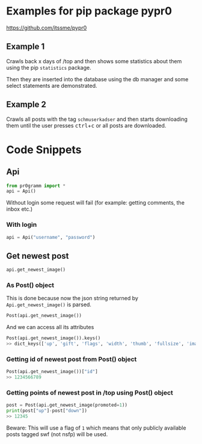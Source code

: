 # Examples for pip package pypr0
https://github.com/itssme/pypr0

## Example 1
Crawls back x days of /top and then shows some statistics about them using the pip ```statistics``` package.

Then they are inserted into the database using the db manager and some select statements are demonstrated.

## Example 2
Crawls all posts with the tag ```schmuserkadser``` and then starts downloading them until the user presses <kbd>ctrl</kbd>+<kbd>c</kbd> or all posts are downloaded.

# Code Snippets

## Api
```python
from pr0gramm import *
api = Api()
```
Without login some request will fail (for example: getting comments, the inbox etc.)

### With login
```python
api = Api("username", "password")
```

## Get newest post
```python
api.get_newest_image()
```

### As Post() object
This is done because now the json string returned by ```Api.get_newest_image()``` is parsed.
```python
Post(api.get_newest_image())
```

And we can access all its attributes
```python
Post(api.get_newest_image()).keys()
>> dict_keys(['up', 'gift', 'flags', 'width', 'thumb', 'fullsize', 'image', 'audio', 'source', 'promoted', 'down', 'mark', 'height', 'created', 'user', 'userId', 'id'])
```

### Getting id of newest post from Post() object
```python
Post(api.get_newest_image())["id"]
>> 1234566789
```

### Getting points of newest post in /top using Post() object
```python
post = Post(api.get_newest_image(promoted=1))
print(post["up"]-post["down"])
>> 12345
```
Beware: This will use a flag of ```1``` which means that only publicly available posts tagged swf (not nsfp) will be used.
